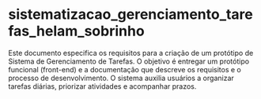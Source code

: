 # sistematizacao_gerenciamento_tarefas_helam_sobrinho
Este documento especifica os requisitos para a criação de um protótipo de Sistema de Gerenciamento de Tarefas. O objetivo é entregar um protótipo funcional (front-end) e a documentação que descreve os requisitos e o processo de desenvolvimento. O sistema auxilia usuários a organizar tarefas diárias, priorizar atividades e acompanhar prazos.
